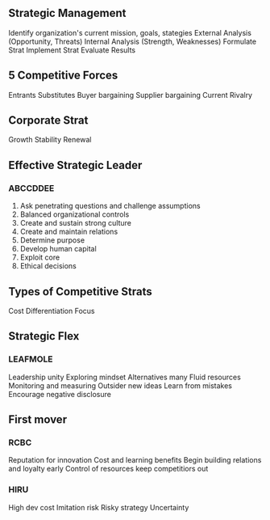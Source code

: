 ## Strategic Management
Identify organization's current mission, goals, stategies
External Analysis (Opportunity, Threats)
Internal Analysis (Strength, Weaknesses)
Formulate Strat
Implement Strat
Evaluate Results

## 5 Competitive Forces
Entrants
Substitutes
Buyer bargaining
Supplier bargaining
Current Rivalry

## Corporate Strat
Growth
Stability
Renewal

## Effective Strategic Leader
### ABCCDDEE
1. Ask penetrating questions and challenge assumptions
2. Balanced organizational controls
3. Create and sustain strong culture
4. Create and maintain relations
5. Determine purpose
6. Develop human capital
7. Exploit core
8. Ethical decisions

## Types of Competitive Strats
Cost
Differentiation
Focus

## Strategic Flex
### LEAFMOLE
Leadership unity
Exploring mindset
Alternatives many
Fluid resources
Monitoring and measuring
Outsider new ideas
Learn from mistakes
Encourage negative disclosure

## First mover
### RCBC
Reputation for innovation
Cost and learning benefits
Begin building relations and loyalty early
Control of resources keep competitiors out

### HIRU
High dev cost
Imitation risk
Risky strategy
Uncertainty